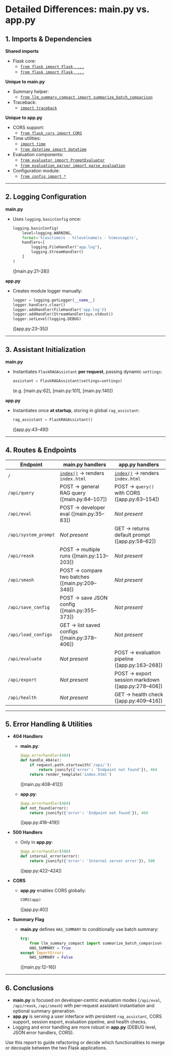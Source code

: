 # Detailed Differences: main.py vs. app.py

## 1. Imports & Dependencies

**Shared imports**  
- Flask core:  
  - [`from flask import Flask, ...`](main.py:5)  
  - [`from flask import Flask, ...`](app.py:1)

**Unique to main.py**  
- Summary helper:  
  - [`from llm_summary_compact import summarize_batch_comparison`](main.py:13)  
- Traceback:  
  - [`import traceback`](main.py:9)

**Unique to app.py**  
- CORS support:  
  - [`from flask_cors import CORS`](app.py:2)  
- Time utilities:  
  - [`import time`](app.py:7)  
  - [`from datetime import datetime`](app.py:8)  
- Evaluation components:  
  - [`from evaluator import PromptEvaluator`](app.py:17)  
  - [`from evaluation_parser import parse_evaluation`](app.py:18)  
- Configuration module:  
  - [`from config import *`](app.py:20)

---

## 2. Logging Configuration

**main.py**  
- Uses `logging.basicConfig` once:  
  ```python
  logging.basicConfig(
      level=logging.WARNING,
      format='%(asctime)s - %(levelname)s - %(message)s',
      handlers=[
          logging.FileHandler("app.log"),
          logging.StreamHandler()
      ]
  )
  ```  
  ([main.py:21–28])

**app.py**  
- Creates module logger manually:  
  ```python
  logger = logging.getLogger(__name__)
  logger.handlers.clear()
  logger.addHandler(FileHandler('app.log'))
  logger.addHandler(StreamHandler(sys.stdout))
  logger.setLevel(logging.DEBUG)
  ```  
  ([app.py:23–35])

---

## 3. Assistant Initialization

**main.py**  
- Instantiates `FlaskRAGAssistant` **per request**, passing dynamic `settings`:  
  ```python
  assistant = FlaskRAGAssistant(settings=settings)
  ```  
  (e.g. [main.py:62], [main.py:101], [main.py:140])

**app.py**  
- Instantiates once **at startup**, storing in global `rag_assistant`:  
  ```python
  rag_assistant = FlaskRAGAssistant()
  ```  
  ([app.py:43–49])

---

## 4. Routes & Endpoints

| Endpoint         | main.py handlers                                 | app.py handlers                                         |
|------------------|--------------------------------------------------|----------------------------------------------------------|
| `/`              | [`index()`](main.py:31) → renders `index.html`   | [`index()`](app.py:53) → renders `index.html`            |
| `/api/query`     | POST → general RAG query ([main.py:84–107])      | POST → `query()` with CORS ([app.py:63–154])             |
| `/api/eval`      | POST → developer eval ([main.py:35–83])          | _Not present_                                            |
| `/api/system_prompt` | _Not present_                                | GET → returns default prompt ([app.py:58–62])            |
| `/api/reask`     | POST → multiple runs ([main.py:113–203])         | _Not present_                                            |
| `/api/smash`     | POST → compare two batches ([main.py:209–349])   | _Not present_                                            |
| `/api/save_config` | POST → save JSON config ([main.py:355–373])    | _Not present_                                            |
| `/api/load_configs` | GET → list saved configs ([main.py:378–406])   | _Not present_                                            |
| `/api/evaluate`  | _Not present_                                    | POST → evaluation pipeline ([app.py:163–268])           |
| `/api/export`    | _Not present_                                    | POST → export session markdown ([app.py:278–406])       |
| `/api/health`    | _Not present_                                    | GET → health check ([app.py:409–416])                   |

---

## 5. Error Handling & Utilities

- **404 Handlers**  
  - **main.py**:  
    ```python
    @app.errorhandler(404)
    def handle_404(e):
        if request.path.startswith('/api/'):
            return jsonify({'error': 'Endpoint not found'}), 404
        return render_template('index.html')
    ```  
    ([main.py:408–412])

  - **app.py**:  
    ```python
    @app.errorhandler(404)
    def not_found(error):
        return jsonify({'error': 'Endpoint not found'}), 404
    ```  
    ([app.py:418–419])

- **500 Handlers**  
  - Only in **app.py**:  
    ```python
    @app.errorhandler(500)
    def internal_error(error):
        return jsonify({'error': 'Internal server error'}), 500
    ```  
    ([app.py:422–424])

- **CORS**  
  - **app.py** enables CORS globally:  
    ```python
    CORS(app)
    ```  
    ([app.py:40])

- **Summary Flag**  
  - **main.py** defines `HAS_SUMMARY` to conditionally use batch summary:  
    ```python
    try:
        from llm_summary_compact import summarize_batch_comparison
        HAS_SUMMARY = True
    except ImportError:
        HAS_SUMMARY = False
    ```  
    ([main.py:12–16])

---

## 6. Conclusions

- **main.py** is focused on developer‐centric evaluation modes (`/api/eval`, `/api/reask`, `/api/smash`) with per‐request assistant instantiation and optional summary generation.  
- **app.py** is serving a user interface with persistent `rag_assistant`, CORS support, session export, evaluation pipeline, and health checks.  
- Logging and error handling are more robust in **app.py** (DEBUG level, JSON error handlers, CORS).

Use this report to guide refactoring or decide which functionalities to merge or decouple between the two Flask applications.